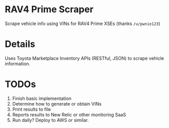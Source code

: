 # RAV4 Prime Scraper
Scrape vehicle info using VINs for RAV4 Prime XSEs (thanks `/u/pwnie123`)

# Details

Uses Toyota Marketplace Inventory APIs (RESTful, JSON) to scrape vehicle information.

# TODOs

1. Finish basic implementation
2. Determine how to generate or obtain VINs
3. Print results to file
4. Reports results to New Relic or other monitoring SaaS
5. Run daily? Deploy to AWS or similar.
